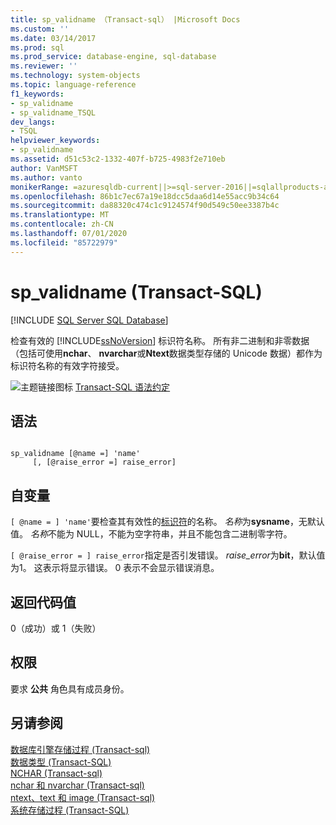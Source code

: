 ```yaml
---
title: sp_validname （Transact-sql） |Microsoft Docs
ms.custom: ''
ms.date: 03/14/2017
ms.prod: sql
ms.prod_service: database-engine, sql-database
ms.reviewer: ''
ms.technology: system-objects
ms.topic: language-reference
f1_keywords:
- sp_validname
- sp_validname_TSQL
dev_langs:
- TSQL
helpviewer_keywords:
- sp_validname
ms.assetid: d51c53c2-1332-407f-b725-4983f2e710eb
author: VanMSFT
ms.author: vanto
monikerRange: =azuresqldb-current||>=sql-server-2016||=sqlallproducts-allversions||>=sql-server-linux-2017||=azuresqldb-mi-current
ms.openlocfilehash: 86b1c7ec67a19e18dcc5daa6d14e55acc9b34c64
ms.sourcegitcommit: da88320c474c1c9124574f90d549c50ee3387b4c
ms.translationtype: MT
ms.contentlocale: zh-CN
ms.lasthandoff: 07/01/2020
ms.locfileid: "85722979"
---
```

# <a name="sp_validname-transact-sql"></a>sp_validname (Transact-SQL)
[!INCLUDE [SQL Server SQL Database](../../includes/applies-to-version/sql-asdb.md)]

  检查有效的 [!INCLUDE[ssNoVersion](../../includes/ssnoversion-md.md)] 标识符名称。 所有非二进制和非零数据（包括可使用**nchar**、 **nvarchar**或**Ntext**数据类型存储的 Unicode 数据）都作为标识符名称的有效字符接受。  
  
 ![主题链接图标](../../database-engine/configure-windows/media/topic-link.gif "“主题链接”图标") [Transact-SQL 语法约定](../../t-sql/language-elements/transact-sql-syntax-conventions-transact-sql.md)  
  
## <a name="syntax"></a>语法  
  
```  
  
sp_validname [@name =] 'name'   
     [, [@raise_error =] raise_error]  
```  
  
## <a name="arguments"></a>自变量  
`[ @name = ] 'name'`要检查其有效性的[标识符](../../relational-databases/databases/database-identifiers.md)的名称。 *名称*为**sysname**，无默认值。 *名称*不能为 NULL，不能为空字符串，并且不能包含二进制零字符。  
  
`[ @raise_error = ] raise_error`指定是否引发错误。 *raise_error*为**bit**，默认值为1。 这表示将显示错误。 0 表示不会显示错误消息。  
  
## <a name="return-code-values"></a>返回代码值  
 0（成功）或 1（失败）  
  
## <a name="permissions"></a>权限  
 要求 **公共** 角色具有成员身份。  
  
## <a name="see-also"></a>另请参阅  
 [数据库引擎存储过程 &#40;Transact-sql&#41;](../../relational-databases/system-stored-procedures/database-engine-stored-procedures-transact-sql.md)   
 [数据类型 (Transact-SQL)](../../t-sql/data-types/data-types-transact-sql.md)   
 [NCHAR &#40;Transact-sql&#41;](../../t-sql/functions/nchar-transact-sql.md)   
 [nchar 和 nvarchar &#40;Transact-sql&#41;](../../t-sql/data-types/nchar-and-nvarchar-transact-sql.md)   
 [ntext、text 和 image &#40;Transact-sql&#41;](../../t-sql/data-types/ntext-text-and-image-transact-sql.md)   
 [系统存储过程 (Transact-SQL)](../../relational-databases/system-stored-procedures/system-stored-procedures-transact-sql.md)  
  
  
